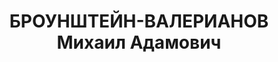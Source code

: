 ---
title: БРОУНШТЕЙН-ВАЛЕРИАНОВ Михаил Адамович
description: 'Род. в 1886, г. Елисаветград, еврей, член РСДРП(м) с 1903. Проживал:
  г. Москва. ГУМ, заведующий импортно-экспортной частью.

  Арестован 25.02.1921. Приговор: Президиум ВЧК, 11.11.1921 – 1 год ссылки в Ташкент.
  Освобожден к январю 1922.'
---